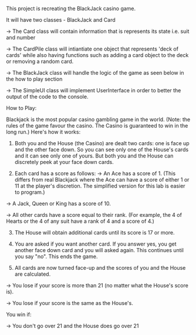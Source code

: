 This project is recreating the BlackJack casino game. 

It will have two classes - BlackJack and Card

-> The Card class will contain information that is represents its state i.e. suit and number

-> The CardPile class will intiantiate one object that represents 'deck of cards' while also having functions such as adding a card object to the deck or removing a random card.

-> The BlackJack class will handle the logic of the game as seen below in the how to play section

-> The SimpleUI class will implement UserInterface in order to better the output of the code to the console.



How to Play:

Blackjack is the most popular casino gambling game in the world. (Note: the rules of the game favour
the casino. The Casino is guaranteed to win in the long run.) Here's how it works:

1. Both you and the House (the Casino) are dealt two cards: one is face up and the other face
down. So you can see only one of the House's cards and it can see only one of yours. But both
you and the House can discretely peek at your face down cards.

2. Each card has a score as follows:
 -> An Ace has a score of 1. (This differs from real Blackjack where the Ace can have a
score of either 1 or 11 at the player's discretion. The simplified version for this lab is
easier to program.)

 -> A Jack, Queen or King has a score of 10.

 -> All other cards have a score equal to their rank. (For example, the 4 of Hearts or the 4
of any suit have a rank of 4 and a score of 4.)

3. The House will obtain additional cards until its score is 17 or more.

4. You are asked if you want another card. If you answer yes, you get another face down card and
you will asked again. This continues until you say "no". This ends the game.

5. All cards are now turned face-up and the scores of you and the House are calculated.

 -> You lose if your score is more than 21 (no matter what the House's score is).

 -> You lose if your score is the same as the House's.

You win if:

 -> You don't go over 21 and the House does go over 21